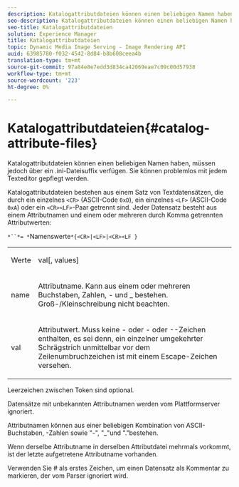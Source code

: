 ```yaml
---
description: Katalogattributdateien können einen beliebigen Namen haben, müssen jedoch über ein .ini-Dateisuffix verfügen. Sie können problemlos mit jedem Texteditor gepflegt werden.
seo-description: Katalogattributdateien können einen beliebigen Namen haben, müssen jedoch über ein .ini-Dateisuffix verfügen. Sie können problemlos mit jedem Texteditor gepflegt werden.
seo-title: Katalogattributdateien
solution: Experience Manager
title: Katalogattributdateien
topic: Dynamic Media Image Serving - Image Rendering API
uuid: 63985780-f032-4542-8d84-b8b608ceea4b
translation-type: tm+mt
source-git-commit: 97a84e8e7edd3d834ca42069eae7c09c00d57938
workflow-type: tm+mt
source-wordcount: '223'
ht-degree: 0%

---
```



# Katalogattributdateien{#catalog-attribute-files}

Katalogattributdateien können einen beliebigen Namen haben, müssen jedoch über ein .ini-Dateisuffix verfügen. Sie können problemlos mit jedem Texteditor gepflegt werden.

Katalogattributdateien bestehen aus einem Satz von Textdatensätzen, die durch ein einzelnes `<CR>` (ASCII-Code `0xD`), ein einzelnes `<LF>` (ASCII-Code `0xA`) oder ein `<CR><LF>`-Paar getrennt sind. Jeder Datensatz besteht aus einem Attributnamen und einem oder mehreren durch Komma getrennten Attributwerten:

`*``*= *`Namenswerte`*{<CR>|<LF>|<CR><LF }`

<table id="simpletable_0F879121670046AE9414298725961303"> 
 <tr class="strow"> 
  <td class="stentry"> <p><span class="varname"> Werte</span> </p> </td> 
  <td class="stentry"> <p><span class="codeph"> <span class="varname"> val</span>[,<span class="varname"> values</span>]</span> </p> </td> 
 </tr> 
 <tr class="strow"> 
  <td class="stentry"> <p><span class="varname"> name</span> </p> </td> 
  <td class="stentry"> <p>Attributname. Kann aus einem oder mehreren Buchstaben, Zahlen, - und _ bestehen. Groß-/Kleinschreibung nicht beachten. </p></td> 
 </tr> 
 <tr class="strow"> 
  <td class="stentry"> <p><span class="varname"> val</span> </p></td> 
  <td class="stentry"> <p>Attributwert. Muss keine <span class="codeph">- oder </span>- oder <span class="codeph">-</span>-Zeichen enthalten, es sei denn, ein einzelner umgekehrter Schrägstrich unmittelbar vor dem Zeilenumbruchzeichen ist mit einem Escape-Zeichen versehen. </p></td> 
 </tr> 
</table>

Leerzeichen zwischen Token sind optional.

Datensätze mit unbekannten Attributnamen werden vom Plattformserver ignoriert.

Attributnamen können aus einer beliebigen Kombination von ASCII-Buchstaben, -Zahlen sowie &quot;-&quot;, &quot;_&quot;und &quot;.&quot;bestehen.

Wenn derselbe Attributname in derselben Attributdatei mehrmals vorkommt, ist der letzte aufgetretene Attributname vorhanden.

Verwenden Sie # als erstes Zeichen, um einen Datensatz als Kommentar zu markieren, der vom Parser ignoriert wird.
